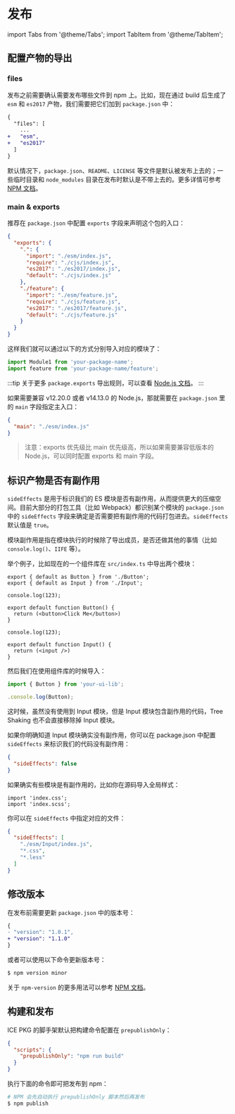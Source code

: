 # 发布

import Tabs from '@theme/Tabs';
import TabItem from '@theme/TabItem';

## 配置产物的导出

### files

发布之前需要确认需要发布哪些文件到 npm 上。比如，现在通过 build 后生成了 `esm` 和 `es2017` 产物，我们需要把它们加到 `package.json` 中：

```diff
{
  "files": [
    ...
+   "esm",
+   "es2017"
  ]
}
```

默认情况下，`package.json`、`README`、`LICENSE` 等文件是默认被发布上去的；一些临时目录和 `node_modules` 目录在发布时默认是不带上去的。更多详情可参考 [NPM 文档](https://docs.npmjs.com/cli/v9/configuring-npm/package-json#files)。

### main & exports

推荐在 `package.json` 中配置 `exports` 字段来声明这个包的入口：

```json
{
  "exports": {
    ".": {
      "import": "./esm/index.js",
      "require": "./cjs/index.js",
      "es2017": "./es2017/index.js",
      "default": "./cjs/index.js"
    },
    "./feature": {
      "import": "./esm/feature.js",
      "require": "./cjs/feature.js",
      "es2017": "./es2017/feature.js",
      "default": "./cjs/feature.js"
    }
  }
}
```

这样我们就可以通过以下的方式分别导入对应的模块了：

```js
import Module1 from 'your-package-name';
import feature from 'your-package-name/feature';
```

:::tip
关于更多 `package.exports` 导出规则，可以查看 [Node.js 文档](https://nodejs.org/dist/latest-v18.x/docs/api/packages.html#package-entry-points)。
:::

如果需要兼容 v12.20.0 或者 v14.13.0 的 Node.js，那就需要在 `package.json` 里的 `main` 字段指定主入口：

```json
{
  "main": "./esm/index.js"
}
```

> 注意：exports 优先级比 main 优先级高，所以如果需要兼容低版本的 Node.js，可以同时配置 exports 和 main 字段。

## 标识产物是否有副作用

`sideEffects` 是用于标识我们的 ES 模块是否有副作用，从而提供更大的压缩空间。目前大部分的打包工具（比如 Webpack）都识别某个模块的 `package.json` 中的 `sideEffects` 字段来确定是否需要把有副作用的代码打包进去。`sideEffects` 默认值是 `true`。

模块副作用是指在模块执行的时候除了导出成员，是否还做其他的事情（比如 `console.log()`、`IIFE` 等）。

举个例子，比如现在的一个组件库在 `src/index.ts` 中导出两个模块：

<Tabs>
<TabItem value="src/index.ts" label="src/index.ts">

```tsx
export { default as Button } from './Button';
export { default as Input } from './Input';
```

</TabItem>
<TabItem value="src/Button/index.tsx" label="src/Button/index.tsx">

```tsx
console.log(123);

export default function Button() {
  return (<button>Click Me</button>)
}
```

</TabItem>
<TabItem value="src/Input/index.tsx" label="src/Input/index.tsx">

```tsx
console.log(123);

export default function Input() {
  return (<input />)
}
```

</TabItem>
</Tabs>

然后我们在使用组件库的时候导入：

```ts
import { Button } from 'your-ui-lib';

.console.log(Button);
```

这时候，虽然没有使用到 Input 模块，但是 Input 模块包含副作用的代码，Tree Shaking 也不会直接移除掉 Input 模块。

如果你明确知道 Input 模块确实没有副作用，你可以在 package.json 中配置 `sideEffects` 来标识我们的代码没有副作用：

```json
{
  "sideEffects": false
}
```

如果确实有些模块是有副作用的，比如你在源码导入全局样式：

```tsx
import 'index.css';
import 'index.scss';
```

你可以在 `sideEffects` 中指定对应的文件：

```json
{
  "sideEffects": [
    "./esm/Input/index.js",
    "*.css",
    "*.less"
  ]
}
```

## 修改版本

在发布前需要更新 `package.json` 中的版本号：

```diff
{
- "version": "1.0.1",
+ "version": "1.1.0"
}
```

或者可以使用以下命令更新版本号：

```bash
$ npm version minor
```

关于 `npm-version` 的更多用法可以参考 [NPM 文档](https://docs.npmjs.com/cli/v9/commands/npm-version?v=true)。


## 构建和发布

ICE PKG 的脚手架默认把构建命令配置在 `prepublishOnly`：

```json
{
  "scripts": {
    "prepublishOnly": "npm run build"
  }
}
```

执行下面的命令即可把发布到 npm：

```bash
# NPM 会先自动执行 prepublishOnly 脚本然后再发布
$ npm publish
```
